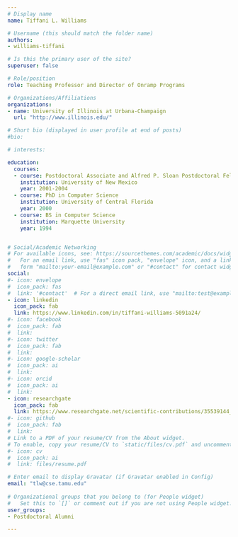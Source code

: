```yaml
---
# Display name
name: Tiffani L. Williams

# Username (this should match the folder name)
authors:
- williams-tiffani

# Is this the primary user of the site?
superuser: false

# Role/position
role: Teaching Professor and Director of Onramp Programs

# Organizations/Affiliations
organizations:
- name: University of Illinois at Urbana-Champaign
  url: "http://www.illinois.edu/"

# Short bio (displayed in user profile at end of posts)
#bio: 

# interests:

education:
  courses:
  - course: Postdoctoral Associate and Alfred P. Sloan Postdoctoral Fellowship in Computational Molecular Biology
    institution: University of New Mexico
    year: 2001-2004
  - course: PhD in Computer Science
    institution: University of Central Florida
    year: 2000
  - course: BS in Computer Science
    institution: Marquette University
    year: 1994


# Social/Academic Networking
# For available icons, see: https://sourcethemes.com/academic/docs/widgets/#icons
#   For an email link, use "fas" icon pack, "envelope" icon, and a link in the
#   form "mailto:your-email@example.com" or "#contact" for contact widget.
social:
#- icon: envelope
#  icon_pack: fas
#  link: '#contact'  # For a direct email link, use "mailto:test@example.org".
- icon: linkedin
  icon_pack: fab
  link: https://www.linkedin.com/in/tiffani-williams-5091a24/
#- icon: facebook
#  icon_pack: fab
#  link: 
#- icon: twitter
#  icon_pack: fab
#  link: 
#- icon: google-scholar
#  icon_pack: ai
#  link: 
#- icon: orcid
#  icon_pack: ai
#  link: 
- icon: researchgate
  icon_pack: fab
  link: https://www.researchgate.net/scientific-contributions/35539144_Tiffani_L_Williams
#- icon: github
#  icon_pack: fab
#  link:
# Link to a PDF of your resume/CV from the About widget.
# To enable, copy your resume/CV to `static/files/cv.pdf` and uncomment the lines below.  
#- icon: cv
#  icon_pack: ai
#  link: files/resume.pdf

# Enter email to display Gravatar (if Gravatar enabled in Config)
email: "tlw@cse.tamu.edu"
  
# Organizational groups that you belong to (for People widget)
#   Set this to `[]` or comment out if you are not using People widget.  
user_groups:
- Postdoctoral Alumni

---
```


